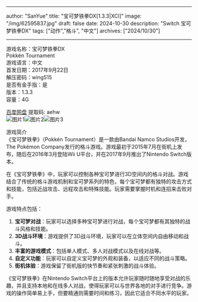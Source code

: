 
---
author: "SanYue"
title: "宝可梦铁拳DX[1.3.3|XCI]"
image: "/img/62595837.jpg"
draft: false
date: 2024-10-30
description: "Switch 宝可梦铁拳DX"
tags: ["动作","格斗", "中文"]
archives: ["2024/10/30"]

---

游戏名称：宝可梦铁拳DX   
Pokkén Tournament    
游戏语言：中文  
首发日期：2017年9月22日  
解压密码：wing515  
是否有金手指：是  
版本：1.3.3   
容量：4G

[百度网盘](https://pan.baidu.com/s/1UuutmyrmInIclrV00p6goA) 提取码: aehw  
![图片1](/img/ee265192.jpg)![图片2](/img/cdc58af6.png)![图片3](/img/TK.jpg)  

游戏简介  
《宝可梦铁拳》（Pokkén Tournament）是一款由Bandai Namco Studios开发，The Pokémon Company发行的格斗游戏。游戏最初于2015年7月在街机上发布，随后在2016年3月登陆Wii U平台，并在2017年9月推出了Nintendo Switch版本。

在《宝可梦铁拳》中，玩家可以控制各种宝可梦进行3D空间内的格斗对战。游戏结合了传统的格斗游戏机制和宝可梦系列的特色，每个宝可梦都有独特的攻击方式和技能，包括近战攻击、远程攻击和特殊技能。玩家需要掌握时机和连招来击败对手。

游戏特点包括：
1. **宝可梦对战**：玩家可以选择多种宝可梦进行对战，每个宝可梦都有其独特的战斗风格和技能。
2. **3D战斗环境**：游戏提供了3D战斗环境，玩家可以在立体空间内自由移动和战斗。
3. **丰富的游戏模式**：包括单人模式、多人对战模式以及在线对战等。
4. **自定义功能**：玩家可以自定义宝可梦的外观和装备，以适应不同的战斗策略。
5. **街机体验**：游戏保留了街机版的快节奏和紧张刺激的战斗体验。

《宝可梦铁拳》在Nintendo Switch平台上的版本允许玩家随时随地享受对战的乐趣，并且支持本地和在线多人对战，使得玩家可以与世界各地的对手进行竞争。游戏的操作简单易上手，但要精通则需要时间和练习，因此它适合不同水平的玩家。
